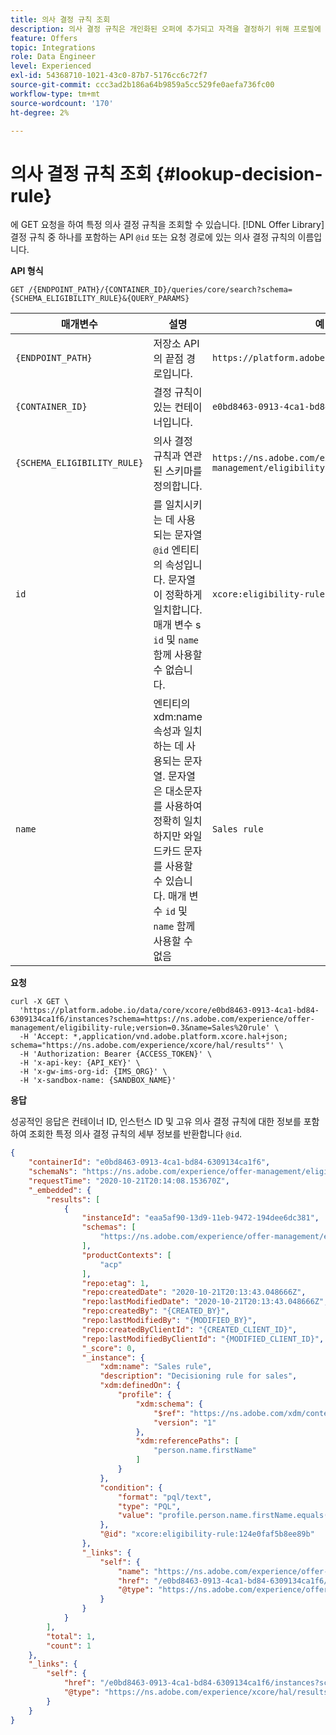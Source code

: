 ```yaml
---
title: 의사 결정 규칙 조회
description: 의사 결정 규칙은 개인화된 오퍼에 추가되고 자격을 결정하기 위해 프로필에 적용되는 제약 조건입니다.
feature: Offers
topic: Integrations
role: Data Engineer
level: Experienced
exl-id: 54368710-1021-43c0-87b7-5176cc6c72f7
source-git-commit: ccc3ad2b186a64b9859a5cc529fe0aefa736fc00
workflow-type: tm+mt
source-wordcount: '170'
ht-degree: 2%

---
```


# 의사 결정 규칙 조회 {#lookup-decision-rule}

에 GET 요청을 하여 특정 의사 결정 규칙을 조회할 수 있습니다. [!DNL Offer Library] 결정 규칙 중 하나를 포함하는 API `@id` 또는 요청 경로에 있는 의사 결정 규칙의 이름입니다.

**API 형식**

```http
GET /{ENDPOINT_PATH}/{CONTAINER_ID}/queries/core/search?schema={SCHEMA_ELIGIBILITY_RULE}&{QUERY_PARAMS}
```

| 매개변수 | 설명 | 예 |
| --------- | ----------- | ------- |
| `{ENDPOINT_PATH}` | 저장소 API의 끝점 경로입니다. | `https://platform.adobe.io/data/core/xcore/` |
| `{CONTAINER_ID}` | 결정 규칙이 있는 컨테이너입니다. | `e0bd8463-0913-4ca1-bd84-6309134ca1f6` |
| `{SCHEMA_ELIGIBILITY_RULE}` | 의사 결정 규칙과 연관된 스키마를 정의합니다. | `https://ns.adobe.com/experience/offer-management/eligibility-rule;version=0.3` |
| `id` | 를 일치시키는 데 사용되는 문자열 `@id` 엔티티의 속성입니다. 문자열이 정확하게 일치합니다. 매개 변수 s `id` 및 `name` 함께 사용할 수 없습니다. | `xcore:eligibility-rule:124e0faf5b8ee89b` |
| `name` | 엔티티의 xdm:name 속성과 일치하는 데 사용되는 문자열. 문자열은 대소문자를 사용하여 정확히 일치하지만 와일드카드 문자를 사용할 수 있습니다. 매개 변수 `id` 및 `name` 함께 사용할 수 없음 | `Sales rule` |

**요청**

```shell
curl -X GET \
  'https://platform.adobe.io/data/core/xcore/e0bd8463-0913-4ca1-bd84-6309134ca1f6/instances?schema=https://ns.adobe.com/experience/offer-management/eligibility-rule;version=0.3&name=Sales%20rule' \
  -H 'Accept: *,application/vnd.adobe.platform.xcore.hal+json; schema="https://ns.adobe.com/experience/xcore/hal/results"' \
  -H 'Authorization: Bearer {ACCESS_TOKEN}' \
  -H 'x-api-key: {API_KEY}' \
  -H 'x-gw-ims-org-id: {IMS_ORG}' \
  -H 'x-sandbox-name: {SANDBOX_NAME}'
```

**응답**

성공적인 응답은 컨테이너 ID, 인스턴스 ID 및 고유 의사 결정 규칙에 대한 정보를 포함하여 조회한 특정 의사 결정 규칙의 세부 정보를 반환합니다 `@id`.

```json
{
    "containerId": "e0bd8463-0913-4ca1-bd84-6309134ca1f6",
    "schemaNs": "https://ns.adobe.com/experience/offer-management/eligibility-rule;version=0.3",
    "requestTime": "2020-10-21T20:14:08.153670Z",
    "_embedded": {
        "results": [
            {
                "instanceId": "eaa5af90-13d9-11eb-9472-194dee6dc381",
                "schemas": [
                    "https://ns.adobe.com/experience/offer-management/eligibility-rule;version=0.3"
                ],
                "productContexts": [
                    "acp"
                ],
                "repo:etag": 1,
                "repo:createdDate": "2020-10-21T20:13:43.048666Z",
                "repo:lastModifiedDate": "2020-10-21T20:13:43.048666Z",
                "repo:createdBy": "{CREATED_BY}",
                "repo:lastModifiedBy": "{MODIFIED_BY}",
                "repo:createdByClientId": "{CREATED_CLIENT_ID}",
                "repo:lastModifiedByClientId": "{MODIFIED_CLIENT_ID}",
                "_score": 0,
                "_instance": {
                    "xdm:name": "Sales rule",
                    "description": "Decisioning rule for sales",
                    "xdm:definedOn": {
                        "profile": {
                            "xdm:schema": {
                                "$ref": "https://ns.adobe.com/xdm/context/profile_union",
                                "version": "1"
                            },
                            "xdm:referencePaths": [
                                "person.name.firstName"
                            ]
                        }
                    },
                    "condition": {
                        "format": "pql/text",
                        "type": "PQL",
                        "value": "profile.person.name.firstName.equals(\"Joe\", false)"
                    },
                    "@id": "xcore:eligibility-rule:124e0faf5b8ee89b"
                },
                "_links": {
                    "self": {
                        "name": "https://ns.adobe.com/experience/offer-management/eligibility-rule;version=0.3#eaa5af90-13d9-11eb-9472-194dee6dc381",
                        "href": "/e0bd8463-0913-4ca1-bd84-6309134ca1f6/instances/eaa5af90-13d9-11eb-9472-194dee6dc381",
                        "@type": "https://ns.adobe.com/experience/offer-management/eligibility-rule;version=0.3"
                    }
                }
            }
        ],
        "total": 1,
        "count": 1
    },
    "_links": {
        "self": {
            "href": "/e0bd8463-0913-4ca1-bd84-6309134ca1f6/instances?schema=https://ns.adobe.com/experience/offer-management/eligibility-rule;version=0.3&name=Sales%20rule",
            "@type": "https://ns.adobe.com/experience/xcore/hal/results"
        }
    }
}
```
